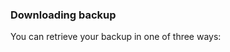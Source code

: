 <!-- usedin: [ _legacy_docker/Databases] - post: -->


### Downloading backup

You can retrieve your backup in one of three ways:

